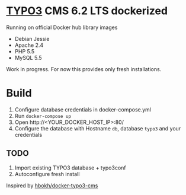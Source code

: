 # [TYPO3](http://typo3.org/typo3-cms/) CMS 6.2 LTS dockerized
Running on official Docker hub library images

* Debian Jessie
* Apache 2.4
* PHP 5.5
* MySQL 5.5

Work in progress. For now this provides only fresh installations.

# Build

1. Configure database credentials in docker-compose.yml
2. Run `docker-compose up`
3. Open http://<YOUR_DOCKER_HOST_IP>:80/
4. Configure the database with Hostname `db`, database `typo3` and your credentials

## TODO

1. Import existing TYPO3 database + typo3conf
2. Autoconfigure fresh install

Inspired by  [hbokh/docker-typo3-cms](https://registry.hub.docker.com/u/hbokh/docker-typo3-cms/)
